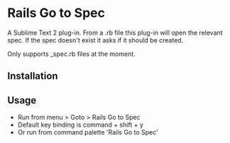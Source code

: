 Rails Go to Spec
================

A Sublime Text 2 plug-in. From a .rb file this plug-in will open the relevant spec. If the spec doesn't exist it asks if it should be created. 

Only supports _spec.rb files at the moment.

Installation
------------

Usage
-----
- Run from menu > Goto > Rails Go to Spec
- Default key binding is command + shift + y
- Or run from command palette 'Rails Go to Spec'